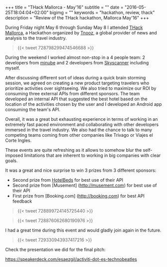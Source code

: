 +++
title = "THack Mallorca - May'16"
subtitle = ""
date = "2016-05-25T18:04:04+02:00"
bigimg = ""
keywords = "hackathon, review, thack"
description = "Review of the THack hackathon, Mallorca May'16"
+++

During Friday night May 6 through Sunday May 8 I attended [THack Mallorca](https://www.tnooz.com/event/thack-mallorca-2016/), a Hackathon organized by [Tnooz](https://tnooz.com), a global provider of news and analysis to the travel industry.
<!--more-->

<blockquote class="twitter-tweet tw-align-center">{{< tweet 728798299474546688 >}}</blockquote>

During the weekend I worked almost non-stop in a 4 people team: 2 developers from [minube](http://minube.com) and 2 developers from [Skyscanner](http://skyscanner.net) including myself.

After discussing different sort of ideas during a quick brain storming session, we agreed on creating a new product targeting travelers who prioritize activities over sightseeing. We also tried to maximize our ROI by consuming three external APIs from different sponsors. The team developed an internal API that suggested the best hotel based on the location of the activities chosen by the user and I developed an Android app consuming the team's API.

Overall, it was a great but exhausting experience in terms of working in an extremely fast paced environment and collaborating with other developers immersed in the travel industry. We also had the chance to talk to many competing teams coming from other companies like Trivago or Viajes el Corte Ingles.

These events are quite refreshing as it allows to somehow blur the self-imposed limitations that are inherent to working in big companies with clear goals.

It was a great and nice surprise to win 3 prizes from 3 different sponsors:

- Second prize from [HotelBeds](http://hotelbeds.com) for best use of their API
- Second prize from [Musement] (http://musement.com) for best use of their API
- First prize from [Booking.com] (http://booking.com) for best API feedback

<blockquote class="twitter-tweet tw-align-center">{{< tweet 728899724145725440 >}}</blockquote>
<blockquote class="twitter-tweet tw-align-center">{{< tweet 728876062680190976 >}}</blockquote>


I had a great time during this event and would gladly join again in the future.

<blockquote class="twitter-tweet tw-align-center">{{< tweet 729330943937417216 >}}</blockquote>

Check the presentation we did for the final pitch:

https://speakerdeck.com/esaezgil/activiti-dot-es-technobeatles
